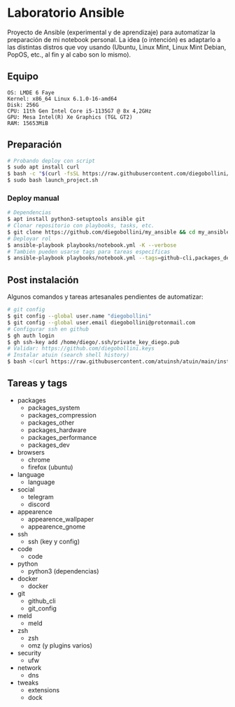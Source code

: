 # Laboratorio Ansible

Proyecto de Ansible (experimental y de aprendizaje) para automatizar la preparación de mi notebook personal. La idea (o intención) es adaptarlo a las distintas distros que voy usando (Ubuntu, Linux Mint, Linux Mint Debian, PopOS, etc., al fin y al cabo son lo mismo).

## Equipo

```test
OS: LMDE 6 Faye
Kernel: x86_64 Linux 6.1.0-16-amd64
Disk: 256G
CPU: 11th Gen Intel Core i5-1135G7 @ 8x 4,2GHz
GPU: Mesa Intel(R) Xe Graphics (TGL GT2)
RAM: 15653MiB
```

## Preparación

```bash
# Probando deploy con script
$ sudo apt install curl
$ bash -c "$(curl -fsSL https://raw.githubusercontent.com/diegobollini/my_ansible/master/deploy.sh)"
$ sudo bash launch_project.sh
```

### Deploy manual

```bash
# Dependencias
$ apt install python3-setuptools ansible git
# Clonar repositorio con playbooks, tasks, etc.
$ git clone https://github.com/diegobollini/my_ansible && cd my_ansible
# Deployar rol
$ ansible-playbook playbooks/notebook.yml -K --verbose
# También pueden usarse tags para tareas específicas
$ ansible-playbook playbooks/notebook.yml --tags=github-cli,packages_dev -K --verbose
```

## Post instalación

Algunos comandos y tareas artesanales pendientes de automatizar:

```bash
# git config
$ git config --global user.name "diegobollini"
$ git config --global user.email diegobollini@protonmail.com
# Configurar ssh en github
$ gh auth login
$ gh ssh-key add /home/diego/.ssh/private_key_diego.pub
# Validar: https://github.com/diegobollini.keys
# Instalar atuin (search shell history)
$ bash <(curl https://raw.githubusercontent.com/atuinsh/atuin/main/install.sh)
```

## Tareas y tags

- packages
  - packages_system
  - packages_compression
  - packages_other
  - packages_hardware
  - packages_performance
  - packages_dev
- browsers
  - chrome
  - firefox (ubuntu)
- language
  - language
- social
  - telegram
  - discord
- appearence
  - appearence_wallpaper
  - appearence_gnome
- ssh
  - ssh (key y config)
- code
  - code
- python
  - python3 (dependencias)
- docker
  - docker
- git
  - github_cli
  - git_config
- meld
  - meld
- zsh
  - zsh
  - omz (y plugins varios)
- security
  - ufw
- network
  - dns
- tweaks
  - extensions
  - dock
